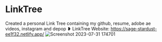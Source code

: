 # LinkTree
Created a personal Link Tree containing my github, resume, adobe ae videos, instagram and depop
❥ LinkTree Website: https://sage-stardust-ee1f32.netlify.app/
![Screenshot 2023-07-31 174701](https://github.com/ekassz/LinkTree/assets/118312664/3d3b49a2-0b9c-4261-b573-986c48a8bf8d)
